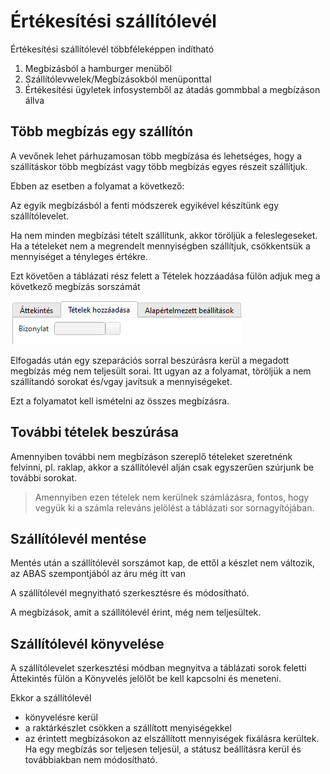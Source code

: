 # Értékesítési szállítólevél

Értékesítési szállítólevél többféleképpen indítható

1. Megbízásból a hamburger menüből
2. Szállítólevwelek/Megbízásokból menüponttal
3. Értékesítési ügyletek infosystemből az átadás gommbbal a megbízáson állva


## Több megbízás egy szállítón

A vevőnek lehet párhuzamosan több megbízása és lehetséges, hogy a szállításkor több megbízást vagy több megbízás egyes részeit szállítjuk.

Ebben az esetben a folyamat a következő:

Az egyik megbízásból a fenti módszerek egyikével készítünk egy szállítólevelet.

Ha nem minden megbízási tételt szállítunk, akkor töröljük a feleslegeseket.
Ha a tételeket nem a megrendelt mennyiségben szállítjuk, csökkentsük a mennyiséget a tényleges értékre.

Ezt követően a táblázati rész felett a Tételek hozzáadása fülön adjuk meg a következő megbízás sorszámát

![alt text](image-6.png)

Elfogadás után egy szeparációs sorral beszúrásra kerül a megadott megbízás még nem teljesült sorai.
Itt ugyan az a folyamat, töröljük a nem szállítandó sorokat és/vgay javítsuk a mennyiségeket.

Ezt a folyamatot kell ismételni az összes megbízásra.

## További tételek beszúrása

Amennyiben további nem megbízáson szereplő tételeket szeretnénk felvinni, pl. raklap, akkor a szállítólevél alján csak egyszerűen szúrjunk be további sorokat.

> Amennyiben ezen tételek nem kerülnek számlázásra, fontos, hogy vegyük ki a számla releváns jelölést a táblázati sor sornagyítójában.

## Szállítólevél mentése

Mentés után a szállítólevél sorszámot kap, de ettől a készlet nem változik, az ABAS szempontjából az áru még itt van

A szállítólevél megnyitható szerkesztésre és módosítható.

A megbízások, amit a szállítólevél érint, még nem teljesültek.

## Szállítólevél könyvelése

A szállítólevelet szerkesztési módban megnyitva a táblázati sorok feletti Áttekintés fülön a Könyvelés jelölőt be kell kapcsolni és meneteni.

Ekkor a szállítólevél 
- könyvelésre kerül
- a raktárkészlet csökken a szállított menyiségekkel
- az érintett megbízásokon az elszállított mennyiségek fixálásra kerültek. Ha egy megbízás sor teljesen teljesül, a státusz beállításra kerül és továbbiakban nem módosítható.

